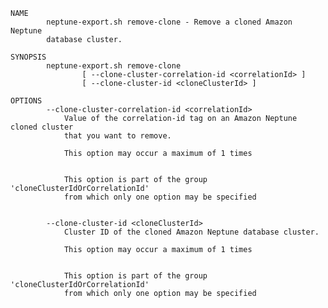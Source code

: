     NAME
            neptune-export.sh remove-clone - Remove a cloned Amazon Neptune
            database cluster.
    
    SYNOPSIS
            neptune-export.sh remove-clone
                    [ --clone-cluster-correlation-id <correlationId> ]
                    [ --clone-cluster-id <cloneClusterId> ]
    
    OPTIONS
            --clone-cluster-correlation-id <correlationId>
                Value of the correlation-id tag on an Amazon Neptune cloned cluster
                that you want to remove.
    
                This option may occur a maximum of 1 times
    
    
                This option is part of the group 'cloneClusterIdOrCorrelationId'
                from which only one option may be specified
    
    
            --clone-cluster-id <cloneClusterId>
                Cluster ID of the cloned Amazon Neptune database cluster.
    
                This option may occur a maximum of 1 times
    
    
                This option is part of the group 'cloneClusterIdOrCorrelationId'
                from which only one option may be specified
    
    
